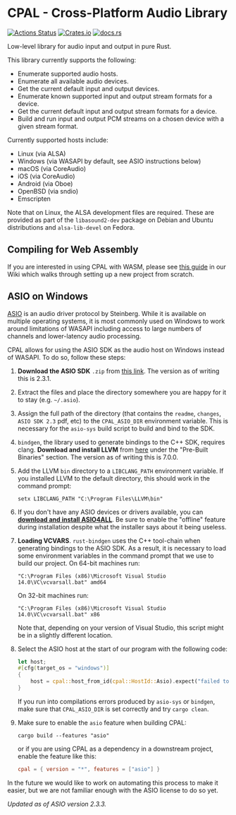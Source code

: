 # CPAL - Cross-Platform Audio Library

[![Actions Status](https://github.com/RustAudio/cpal/workflows/cpal/badge.svg)](https://github.com/RustAudio/cpal/actions)
 [![Crates.io](https://img.shields.io/crates/v/cpal.svg)](https://crates.io/crates/cpal) [![docs.rs](https://docs.rs/cpal/badge.svg)](https://docs.rs/cpal/)

Low-level library for audio input and output in pure Rust.

This library currently supports the following:

- Enumerate supported audio hosts.
- Enumerate all available audio devices.
- Get the current default input and output devices.
- Enumerate known supported input and output stream formats for a device.
- Get the current default input and output stream formats for a device.
- Build and run input and output PCM streams on a chosen device with a given stream format.

Currently supported hosts include:

- Linux (via ALSA)
- Windows (via WASAPI by default, see ASIO instructions below)
- macOS (via CoreAudio)
- iOS (via CoreAudio)
- Android (via Oboe)
- OpenBSD (via sndio)
- Emscripten

Note that on Linux, the ALSA development files are required. These are provided
as part of the `libasound2-dev` package on Debian and Ubuntu distributions and
`alsa-lib-devel` on Fedora.

## Compiling for Web Assembly

If you are interested in using CPAL with WASM, please see [this guide](https://github.com/RustAudio/cpal/wiki/Setting-up-a-new-CPAL-WASM-project) in our Wiki which walks through setting up a new project from scratch. 

## ASIO on Windows

[ASIO](https://en.wikipedia.org/wiki/Audio_Stream_Input/Output) is an audio
driver protocol by Steinberg. While it is available on multiple operating
systems, it is most commonly used on Windows to work around limitations of
WASAPI including access to large numbers of channels and lower-latency audio
processing.

CPAL allows for using the ASIO SDK as the audio host on Windows instead of
WASAPI. To do so, follow these steps:

1. **Download the ASIO SDK** `.zip` from [this
   link](https://www.steinberg.net/en/company/developers.html). The version as
   of writing this is 2.3.1.
2. Extract the files and place the directory somewhere you are happy for it to stay
   (e.g. `~/.asio`).
3. Assign the full path of the directory (that contains the `readme`, `changes`,
   `ASIO SDK 2.3` pdf, etc) to the `CPAL_ASIO_DIR` environment variable. This is
   necessary for the `asio-sys` build script to build and bind to the SDK.
4. `bindgen`, the library used to generate bindings to the C++ SDK, requires
   clang. **Download and install LLVM** from
   [here](http://releases.llvm.org/download.html) under the "Pre-Built Binaries"
   section. The version as of writing this is 7.0.0.
5. Add the LLVM `bin` directory to a `LIBCLANG_PATH` environment variable. If
   you installed LLVM to the default directory, this should work in the command
   prompt:
   ```
   setx LIBCLANG_PATH "C:\Program Files\LLVM\bin"
   ```
6. If you don't have any ASIO devices or drivers available, you can [**download
   and install ASIO4ALL**](http://www.asio4all.org/). Be sure to enable the
   "offline" feature during installation despite what the installer says about
   it being useless.
7. **Loading VCVARS**. `rust-bindgen` uses the C++ tool-chain when generating
   bindings to the ASIO SDK. As a result, it is necessary to load some
   environment variables in the command prompt that we use to build our project.
   On 64-bit machines run:
   ```
   "C:\Program Files (x86)\Microsoft Visual Studio 14.0\VC\vcvarsall.bat" amd64
   ```
   On 32-bit machines run:
   ```
   "C:\Program Files (x86)\Microsoft Visual Studio 14.0\VC\vcvarsall.bat" x86
   ```
   Note that, depending on your version of Visual Studio, this script might be
   in a slightly different location.
8. Select the ASIO host at the start of our program with the following code:

   ```rust
   let host;
   #[cfg(target_os = "windows")]
   {
       host = cpal::host_from_id(cpal::HostId::Asio).expect("failed to initialise ASIO host");
   }
   ```

   If you run into compilations errors produced by `asio-sys` or `bindgen`, make
   sure that `CPAL_ASIO_DIR` is set correctly and try `cargo clean`.
9. Make sure to enable the `asio` feature when building CPAL:

   ```
   cargo build --features "asio"
   ```

   or if you are using CPAL as a dependency in a downstream project, enable the
   feature like this:

   ```toml
   cpal = { version = "*", features = ["asio"] }
   ```

In the future we would like to work on automating this process to make it
easier, but we are not familiar enough with the ASIO license to do so yet.

*Updated as of ASIO version 2.3.3.*
